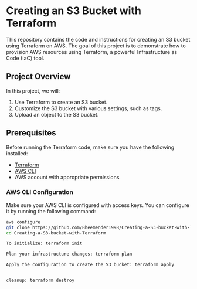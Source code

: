 # Creating an S3 Bucket with Terraform

This repository contains the code and instructions for creating an S3 bucket using Terraform on AWS. The goal of this project is to demonstrate how to provision AWS resources using Terraform, a powerful Infrastructure as Code (IaC) tool.

## Project Overview

In this project, we will:
1. Use Terraform to create an S3 bucket.
2. Customize the S3 bucket with various settings, such as tags.
3. Upload an object to the S3 bucket.

## Prerequisites

Before running the Terraform code, make sure you have the following installed:

- [Terraform](https://www.terraform.io/downloads.html)
- [AWS CLI](https://aws.amazon.com/cli/)
- AWS account with appropriate permissions

### AWS CLI Configuration

Make sure your AWS CLI is configured with access keys. You can configure it by running the following command:

```bash
aws configure
git clone https://github.com/Bheemender1998/Creating-a-S3-bucket-with-Terraform.git
cd Creating-a-S3-bucket-with-Terraform

To initialize: terraform init

Plan your infrastructure changes: terraform plan

Apply the configuration to create the S3 bucket: terraform apply


cleanup: terraform destroy

